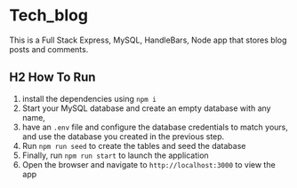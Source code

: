 # Tech_blog
This is a Full Stack Express, MySQL, HandleBars, Node app that stores blog posts and comments.

## H2 How To Run
1. install the dependencies using `npm i`
2. Start your MySQL database and create an empty database with any name,
3. have an `.env` file and configure the database credentials to match yours, and use the database you created in the previous step.
4. Run `npm run seed` to create the tables and seed the database
5. Finally, run `npm run start` to launch the application
6. Open the browser and navigate to `http://localhost:3000` to view the app